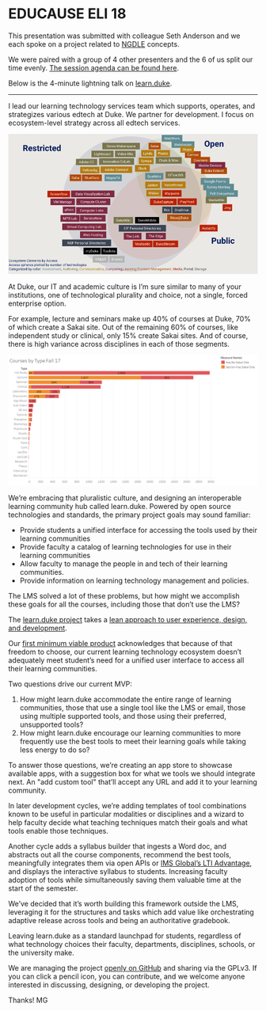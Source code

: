 # EDUCAUSE ELI 18

This presentation was submitted with colleague Seth Anderson and we each spoke on a project related to [NGDLE](http://ngdle.org) concepts.

We were paired with a group of 4 other presenters and the 6 of us split our time evenly. [The session agenda can be found here](https://events.educause.edu/eli/annual-meeting/2018/agenda/presentation-pair-next-gen-digital-learning-environments). 

Below is the 4-minute lightning talk on [learn.duke](https://github.com/dukelearninginnovation/learn.duke).

---

I lead our learning technology services team which supports, operates, and strategizes various edtech at Duke. We partner for development. I focus on ecosystem-level strategy across all edtech services.

![Duke Learning Technology Ecosystem](_assets/dukelte.png)

At Duke, our IT and academic culture is I’m sure similar to many of your institutions, one of technological plurality and choice, not a single, forced enterprise option.

For example, lecture and seminars make up 40% of courses at Duke, 70% of which create a Sakai site. Out of the remaining 60% of courses, like independent study or clinical, only 15% create Sakai sites. And of course, there is high variance across disciplines in each of those segments.

![Courses by type Fall 17](_assets/dukecoursesbytypef17.png)

We’re embracing that pluralistic culture, and designing an interoperable learning community hub called learn.duke. Powered by open source technologies and standards, the primary project goals may sound familiar:

* Provide students a unified interface for accessing the tools used by their learning communities
* Provide faculty a catalog of learning technologies for use in their learning communities
* Allow faculty to manage the people in and tech of their learning communities.
* Provide information on learning technology management and policies.

The LMS solved a lot of these problems, but how might we accomplish these goals for all the courses, including those that don’t use the LMS?

The [learn.duke project](https://github.com/dukelearninginnovation/learn.duke) takes a [lean approach to user experience, design, and development](https://www.amazon.com/Lean-UX-Applying-Principles-Experience/dp/1449311652). 

Our [first minimum viable product](https://github.com/DukeLearningInnovation/learn.duke/milestone/1) acknowledges that because of that freedom to choose, our current learning technology ecosystem doesn’t adequately meet student’s need for a unified user interface to access all their learning communities.

Two questions drive our current MVP:

1. How might learn.duke accommodate the entire range of learning communities, those that use a single tool like the LMS or email, those using multiple supported tools, and those using their preferred, unsupported tools?
1. How might learn.duke encourage our learning communities to more frequently use the best tools to meet their learning goals while taking less energy to do so?

To answer those questions, we’re creating an app store to showcase available apps, with a suggestion box for what we tools we should integrate next. An "add custom tool" that’ll accept any URL and add it to your learning community.

In later development cycles, we’re adding templates of tool combinations known to be useful in particular modalities or disciplines and a wizard to help faculty decide what teaching techniques match their goals and what tools enable those techniques.

Another cycle adds a syllabus builder that ingests a Word doc, and abstracts out all the course components, recommend the best tools, meaningfully integrates them via open APIs or [IMS Global’s LTI Advantage](https://www.imsglobal.org/lti-advantage-overview), and displays the interactive syllabus to students. Increasing faculty adoption of tools while simultaneously saving them valuable time at the start of the semester.

We’ve decided that it’s worth building this framework outside the LMS, leveraging it for the structures and tasks which add value like orchestrating adaptive release across tools and being an authoritative gradebook. 

Leaving learn.duke as a standard launchpad for students, regardless of what technology choices their faculty, departments, disciplines, schools, or the university make.

We are managing the project [openly on GitHub](https://github.com/dukelearninginnovation/learn.duke) and sharing via the GPLv3. If you can click a pencil icon, you can contribute, and we welcome anyone interested in discussing, designing, or developing the project.

Thanks!
MG
